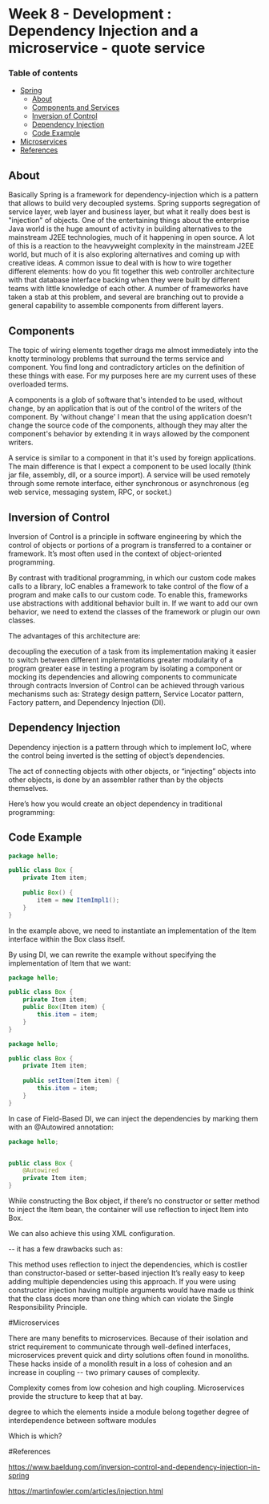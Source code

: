 # Week 8 - Development : Dependency Injection and a microservice - quote service
### Table of contents

- [Spring](#spring)
  - [About](#about)
  - [Components and Services](#components)
  - [Inversion of Control](#inversion-of-control)
  - [Dependency Injection](#dependency-injection)
  - [Code Example](#code-example)
- [Microservices](@microservices)
- [References](#references)

## About

Basically Spring is a framework for dependency-injection which is a pattern that allows to build very decoupled systems.
Spring supports segregation of service layer, web layer and business layer, but what it really does best is "injection" of objects.
One of the entertaining things about the enterprise Java world is the huge amount of activity in building alternatives to 
the mainstream J2EE technologies, much of it happening in open source. 
A lot of this is a reaction to the heavyweight complexity in the mainstream J2EE world, but much of it is also exploring alternatives 
and coming up with creative ideas. A common issue to deal with is how to wire together different elements: 
how do you fit together this web controller architecture with that database interface backing when they were built by different 
teams with little knowledge of each other. A number of frameworks have taken a stab at this problem, 
and several are branching out to provide a general capability to assemble components from different layers. 


## Components

The topic of wiring elements together drags me almost immediately into the knotty terminology problems that surround the terms service and component. You find long and contradictory articles on the definition of these things with ease. For my purposes here are my current uses of these overloaded terms.

A components is a glob of software that's intended to be used, without change, by an application that is out of the control of the writers of the component. By 'without change' I mean that the using application doesn't change the source code of the components, although they may alter the component's behavior by extending it in ways allowed by the component writers.

A service is similar to a component in that it's used by foreign applications. The main difference is that I expect a component to be used locally (think jar file, assembly, dll, or a source import).
A service will be used remotely through some remote interface, either synchronous or asynchronous (eg web service, messaging system, RPC, or socket.)



## Inversion of Control

Inversion of Control is a principle in software engineering by which the control of objects or portions of a program is transferred to a container or framework. It’s most often used in the context of object-oriented programming.

By contrast with traditional programming, in which our custom code makes calls to a library, IoC enables a framework to take control of the flow of a program and make calls to our custom code. To enable this, frameworks use abstractions with additional behavior built in. If we want to add our own behavior, we need to extend the classes of the framework or plugin our own classes.

The advantages of this architecture are:

decoupling the execution of a task from its implementation
making it easier to switch between different implementations
greater modularity of a program
greater ease in testing a program by isolating a component or mocking its dependencies and allowing components to communicate through contracts
Inversion of Control can be achieved through various mechanisms such as: Strategy design pattern, Service Locator pattern, Factory pattern, and Dependency Injection (DI).

## Dependency Injection

Dependency injection is a pattern through which to implement IoC, where the control being inverted is the setting of object’s dependencies.

The act of connecting objects with other objects, or “injecting” objects into other objects, is done by an assembler rather than by the objects themselves.

Here’s how you would create an object dependency in traditional programming:



## Code Example


```Java
package hello;

public class Box {
    private Item item;
  
    public Box() {
        item = new ItemImpl1();    
    }
}
```

In the example above, we need to instantiate an implementation of the Item interface within the Box class itself.

By using DI, we can rewrite the example without specifying the implementation of Item that we want:


```Java
package hello;

public class Box {
    private Item item;
    public Box(Item item) {
        this.item = item;
    }
}
```

```Java
package hello;

public class Box {
    private Item item;
    
    public setItem(Item item) {
        this.item = item;
    }
}
```



In case of Field-Based DI, we can inject the dependencies by marking them with an @Autowired annotation:

```Java
package hello;


public class Box {
    @Autowired
    private Item item; 
}

```


While constructing the Box object, if there’s no constructor or setter method to inject the Item bean, the container will use reflection to inject Item into Box.

We can also achieve this using XML configuration.

-- it has a few drawbacks such as:

This method uses reflection to inject the dependencies, which is costlier than constructor-based or setter-based injection
It’s really easy to keep adding multiple dependencies using this approach. If you were using constructor injection having multiple arguments would have made us think that the class does more than one thing which can violate the Single Responsibility Principle.


#Microservices

There are many benefits to microservices. Because of their isolation and strict requirement to communicate through well-defined interfaces, microservices prevent quick and dirty solutions often found in monoliths. These hacks inside of a monolith result in a loss of cohesion and an increase in coupling --  two primary causes of complexity.


Complexity comes from low cohesion and high coupling. Microservices provide the structure to keep that at bay.

 degree to which the elements inside a module belong together
 degree of interdependence between software modules
 
 Which is which?

#References

https://www.baeldung.com/inversion-control-and-dependency-injection-in-spring

https://martinfowler.com/articles/injection.html